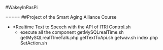 #WakeyInRasPi

=====
##Project of the Smart Aging Alliance Course

* *Realtime Text to Speech with the API of ITRI
    Control.sh
    - execute all the component
    getMySQLrealTime.sh
    getMySQLrealTImeTalk.php
    getTextToApi.sh
    getwav.sh
    index.php
    SetAction.sh 

